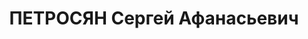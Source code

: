 ---
title: ПЕТРОСЯН Сергей Афанасьевич
description: 'Род. в 1904.

  Звание: 15.09.1936 - мл. лейтенант ГБ (ЗСФСР).

  Награды: 19.12.1937 - орден Красной Звезды, 19.01.1945 - орден Красного Знамени.

  нач. Сухумского УГБ НКВД Абхазской АССР, уволен 28.12.1937.

  Осужден 28.12.1937 Тройкой НКВД.'
---